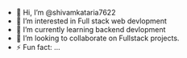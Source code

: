 - 👋 Hi, I’m @shivamkataria7622
- 👀 I’m interested in Full stack web devlopment
- 🌱 I’m currently learning backend devlopment
- 💞️ I’m looking to collaborate on Fullstack projects.
- ⚡ Fun fact: ...

<!---
shivamkataria7622/shivamkataria7622 is a ✨ special ✨ repository because its `README.md` (this file) appears on your GitHub profile.
You can click the Preview link to take a look at your changes.
--->
